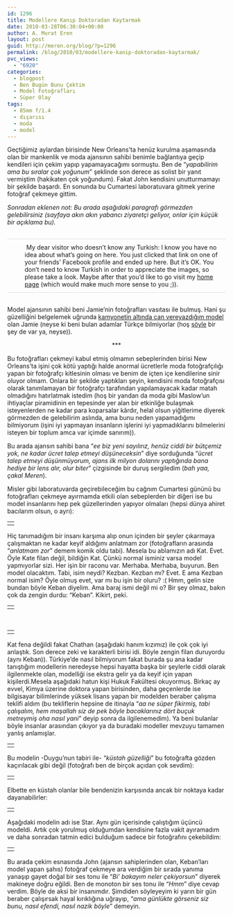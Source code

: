 ```yaml
---
id: 1296
title: Modellere Kanıp Doktoradan Kaytarmak
date: 2010-03-28T06:30:04+00:00
author: A. Murat Eren
layout: post
guid: http://meren.org/blog/?p=1296
permalink: /blog/2010/03/modellere-kanip-doktoradan-kaytarmak/
pvc_views:
  - "6920"
categories:
  - blogpost
  - Ben Bugün Bunu Çektim
  - Model Fotoğrafları
  - Süper Olay
tags:
  - 85mm f/1.4
  - dışarısı
  - moda
  - model
---
```

Geçtiğimiz aylardan birisinde New Orleans&#8217;ta henüz kurulma aşamasında olan bir mankenlik ve moda ajansının sahibi benimle bağlantıya geçip kendileri için çekim yapıp yapamayacağımı sormuştu. Ben de &#8220;_yapabilirim ama bu sıralar çok yoğunum_&#8221; şeklinde son derece as solist bir yanıt vermiştim (hakikaten çok yoğundum). Fakat John kendisini unutturmamayı bir şekilde başardı. En sonunda bu Cumartesi laboratuvara gitmek yerine fotoğraf çekmeye gittim.

_Sonradan eklenen not: Bu arada aşağıdaki paragrafı görmezden gelebilirsiniz (sayfaya akın akın yabancı ziyaretçi geliyor, onlar için küçük bir açıklama bu)._

<p style="padding: 10px; padding-left: 40px; margin-top: 30px; margin-bottom: 30px; border-bottom: 1px solid #DDDDDD; border-top: 1px solid #DDDDDD;">
  <img src="http://meren.org/english.gif" alt="" /> My dear visitor who doesn&#8217;t know any Turkish: I know you have no idea about what&#8217;s going on here. You just clicked that link on one of your friends&#8217; Facebook profile and ended up here. But it&#8217;s OK. You don&#8217;t need to know Turkish in order to appreciate the images, so please take a look. Maybe after that you&#8217;d like to go visit my <a href="http://meren.org">home page</a> (which would make much more sense to you ;)).
</p>

Model ajansının sahibi beni Jamie&#8217;nin fotoğrafları vasıtası ile bulmuş. Hani şu güzelliğini belgelemek uğrunda [kamyonetin altında can vereyazdığım model](http://meren.org/blog/2009/12/trafik-kazasi-gecirip-modellerle-calismak/) olan Jamie (neyse ki beni bulan adamlar Türkçe bilmiyorlar (hoş [şöyle](http://www.lowepro.com/community/unbelievable-stories/your-bag-saved-my-life) bir şey de var ya, neyse)).

<p style="text-align: center;">
  ***
</p>

Bu fotoğrafları çekmeyi kabul etmiş olmamın sebeplerinden birisi New Orleans&#8217;ta işini çok kötü yaptığı halde anormal ücretlerle moda fotoğrafçılığı yapan bir fotoğrafçı kitlesinin olması ve benim de içten içe kendilerine sinir oluyor olmam. Onlara bir şekilde yaptıkları şeyin, kendisini moda fotoğrafçısı olarak tanımlamayan bir fotoğrafçı tarafından yapılamayacak kadar matah olmadığını hatırlatmak istedim (hoş bir yandan da moda gibi Maslow&#8217;un ihtiyaçlar piramidinin en tepesinde yer alan bir etkinliğe bulaşmak isteyenlerden ne kadar para koparsalar kârdır, helal olsun yiğitlerime diyerek görmezden de gelebilirim aslında, ama bunu neden yapamadığımı bilmiyorum (işini iyi yapmayan insanların işlerini iyi yapmadıklarını bilmelerini isteyen bir toplum amca var içimde sanırım)).

Bu arada ajansın sahibi bana &#8220;_ee biz yeni sayılırız, henüz ciddi bir bütçemiz yok, ne kadar ücret talep etmeyi düşüneceksin_&#8221; diye sorduğunda &#8220;_ücret talep etmeyi düşünmüyorum, ajans ilk milyon dolarını yaptığında bana hediye bir lens alır, olur biter_&#8221; çizgisinde bir duruş sergiledim (_bah yaa, çakal Meren_).

Misler gibi laboratuvarda geçirebileceğim bu cağnım Cumartesi gününü bu fotoğrafları çekmeye ayırmamda etkili olan sebeplerden bir diğeri ise bu model insanlarını hep pek güzellerinden yapıyor olmaları (hepsi dünya ahiret bacılarım olsun, o ayrı):

<table border="0" width="100%">
  <tr>
    <td align="center">
      <img src="{{ site.baseurl }}/images/modellere-kanip-doktoradan-kaytarmak-cat-5.jpg" alt="" />
    </td>
  </tr>
</table>

Hiç tanımadığım bir insanı karşıma alıp onun içinden bir şeyler çıkarmaya çalışmaktan ne kadar keyif aldığımı anlatmam zor (fotoğrafların arasında &#8220;_anlatmam zor_&#8221; demem komik oldu tabi). Mesela bu ablamızın adı Kat. Evet. Öyle Kate filan değil, bildiğin Kat. Çünkü normal isminiz varsa model yapmıyorlar sizi. Her işin bir raconu var. Merhaba. Merhaba, buyurun. Ben model olacaktım. Tabi, isim neydi? Kezban. Kezban mı? Evet. E ama Kezban normal isim? Öyle olmuş evet, var mı bu işin bir oluru? :( Hmm, gelin size bundan böyle Keban diyelim. Ama baraj ismi değil mi o? Bir şey olmaz, bakın çok da zengin durdu: &#8220;Keban&#8221;. Kikirt, peki.

<table border="0" width="100%">
  <tr>
    <td align="center">
      <img src="{{ site.baseurl }}/images/modellere-kanip-doktoradan-kaytarmak-cat-4.jpg" alt="" />
    </td>
  </tr>
</table>

<br class="blank" />

<table border="0" width="100%">
  <tr>
    <td align="center">
      <img src="{{ site.baseurl }}/images/modellere-kanip-doktoradan-kaytarmak-cat-6.jpg" alt="" />
    </td>
  </tr>
</table>

Kat fena değildi fakat Chathan (aşağıdaki hanım kızımız) ile çok çok iyi anlaştık. Son derece zeki ve karakterli birisi idi. Böyle zengin filan duruyordu (aynı Keban)). Türkiye&#8217;de nasıl bilmiyorum fakat burada şu ana kadar tanıştığım modellerin neredeyse hepsi hayatta başka bir şeylerle ciddi olarak ilgilenmekte olan, modelliği ise ekstra gelir ya da keyif için yapan kişilerdi.Mesela aşağıdaki hatun kişi Hukuk Fakültesi okuyormuş. Birkaç ay evvel, Kimya üzerine doktora yapan birisinden, daha geçenlerde ise bilgisayar bilimlerinde yüksek lisans yapan bir modelden beraber çalışma teklifi aldım (bu tekliflerin hepsine de itinayla &#8220;_aa ne süper fikirmiş, tabi çalışalım, hem maşallah siz de pek böyle bacaklarınız dört buçuk metreymiş oha nasıl yani_&#8221; deyip sonra da ilgilenemedim). Ya beni bulanlar böyle insanlar arasından çıkıyor ya da buradaki modeller mevzuyu tamamen yanlış anlamışlar.

<table border="0" width="100%">
  <tr>
    <td align="center">
      <img src="{{ site.baseurl }}/images/modellere-kanip-doktoradan-kaytarmak-wib-1.jpg" alt="" />
    </td>
  </tr>
</table>

Bu modelin -Duygu&#8217;nun tabiri ile- &#8220;_küstah güzelliği_&#8221; bu fotoğrafta gözden kaçırılacak gibi değil (fotoğrafı ben de birçok açıdan çok sevdim):

<table border="0" width="100%">
  <tr>
    <td align="center">
      <img src="{{ site.baseurl }}/images/modellere-kanip-doktoradan-kaytarmak-wib-7.jpg" alt="" />
    </td>
  </tr>
</table>

Elbette en küstah olanlar bile bendenizin karşısında ancak bir noktaya kadar dayanabilirler:

<table border="0" width="100%">
  <tr>
    <td align="center">
      <img src="{{ site.baseurl }}/images/modellere-kanip-doktoradan-kaytarmak-wib-6.jpg" alt="" />
    </td>
  </tr>
</table>

Aşağıdaki modelin adı ise Star. Aynı gün içerisinde çalıştığım üçüncü modeldi. Artık çok yorulmuş olduğumdan kendisine fazla vakit ayıramadım ve daha sonradan tatmin edici bulduğum sadece bir fotoğrafını çekebildim:

<table border="0" width="100%">
  <tr>
    <td align="center">
      <img src="{{ site.baseurl }}/images/modellere-kanip-doktoradan-kaytarmak-star-1.jpg" alt="" />
    </td>
  </tr>
</table>

Bu arada çekim esnasında John (ajansın sahiplerinden olan, Keban&#8217;ları model yapan şahıs) fotoğraf çekmeye ara verdiğim bir sırada yanıma yanaşıp gayet doğal bir ses tonu ile &#8220;_Bi&#8217; bakayım neler çekiyorsun_&#8221; diyerek makineye doğru eğildi. Ben de monoton bir ses tonu ile &#8220;_Hmm_&#8221; diye cevap verdim. Böyle de aksi bir insanımdır. Şimdiden söyleyeyim ki yarın bir gün beraber çalışırsak hayal kırıklığına uğrayıp, &#8220;_ama günlükte görseniz siz bunu, nasıl efendi, nasıl nazik böyle_&#8221; demeyin.

<div id="_mcePaste" style="overflow: hidden; position: absolute; left: -10000px; top: 2538px; width: 1px; height: 1px;">
  (hep böyle küçük işler peşindeiym)
</div>
